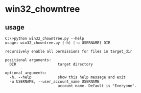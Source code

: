 win32_chowntree
===============

usage
-----

    C:\>python win32_chowntree.py --help
    usage: win32_chowntree.py [-h] [-u USERNAME] DIR

    recursively enable all permissions for files in target_dir

    positional arguments:
      DIR                   target directory

    optional arguments:
      -h, --help            show this help message and exit
      -u USERNAME, --user_account_name USERNAME
                            account name. Default is "Everyone".

